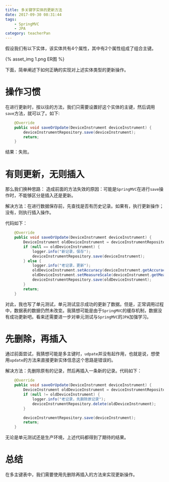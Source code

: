 ```yaml
---
title: 多关键字实体的更新方法
date: 2017-09-30 08:31:44
tags: 
    - SpringMVC
    - JPA
category: teacherPan
---
```

假设我们有以下实体，该实体共有4个属性，其中有2个属性组成了组合主键。

{% asset_img 1.png ER图 %}

下面，简单阐述下如何正确的实现对上述实体类型的更新操作。
<!--more-->
# 操作习惯
在进行更新时，按以往的方法，我们只需要设置好这个实体的主键，然后调用`save`方法，就可以了。如下:
```java
    @Override
    public void saveOrUpdate(DeviceInstrument deviceInstrument) {
        deviceInstrumentRepository.save(deviceInstrument);
        return;
    }
```
结果：失败。

# 有则更新，无则插入
那么我们换种思路：
造成前面的方法失效的原因：可能是`SpringMVC`在进行`save`操作时，不能够区分是插入还是更新。

解决方法：在进行数据保存前，先查找是否有历史记录。如果有，执行更新操作；没有，则执行插入操作。

代码如下：

```java
    @Override
    public void saveOrUpdate(DeviceInstrument deviceInstrument) {
        DeviceInstrument oldDeviceInstrument = deviceInstrumentRepository.findOne(deviceInstrument.getId());
        if (null == oldDeviceInstrument) {
            logger.info("新记录，保存");
            deviceInstrumentRepository.save(deviceInstrument);
        } else {
            logger.info("老记录，更新");
            oldDeviceInstrument.setAccuracy(deviceInstrument.getAccuracy());
            oldDeviceInstrument.setMeasureScale(deviceInstrument.getMeasureScale());
            deviceInstrumentRepository.save(oldDeviceInstrument);
        }
        return;
    }
```

对此，我也写了单元测试，单元测试显示成功的更新了数据。但是，正常调用过程中，数据表的数据仍然未改变。我猜想可能是由于`SpringMVC`的缓存机制，数据没有成功更新吧。看来还需要进一步对单元测试与`SpringMVC`的`JPA`加强学习。

# 先删除，再插入
通过前面尝试，我猜想可能是多主键时，`udpate`并没有起作用，也就是说，想使用`update`的方法来直接更新实体信息这个思路是错误的。

解决方法：先删除原有的记录，然后再插入一条新的记录。代码如下：

```java
    @Override
    public void saveOrUpdate(DeviceInstrument deviceInstrument) {
        DeviceInstrument oldDeviceInstrument = deviceInstrumentRepository.findOne(deviceInstrument.getId());
        if (null != oldDeviceInstrument) {
            logger.info("老记录，先删除原记录");
            deviceInstrumentRepository.delete(oldDeviceInstrument);
        }

        deviceInstrumentRepository.save(deviceInstrument);
        return;
    }
```

无论是单元测试还是生产环境，上述代码都得到了期待的结果。

# 总结
在多主键表中，我们需要使用先删除再插入的方法来实现更新操作。